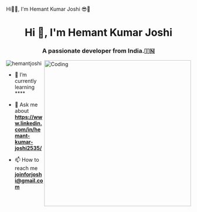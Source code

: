 Hi👋👋, I'm Hemant Kumar Joshi 😎🤠
[](https://media.licdn.com/dms/image/D4D16AQG3OFj9Xtpy9w/profile-displaybackgroundimage-shrink_350_1400/0/1679863104465?e=1687392000&v=beta&t=eqf_BwSUd1iQOWK-F-oLaWs1AsnPjwXsPKR3ZMXfzlE)

<h1 align="center">Hi 👋, I'm Hemant Kumar Joshi</h1>
<h3 align="center">A passionate developer from India.🇮🇳</h3>
<img align="right" alt="Coding" width="400" src="https://mir-s3-cdn-cf.behance.net/project_modules/max_1200/06f21a161921919.63cd7887d0a70.gif">

<p align="left"> <img src="https://komarev.com/ghpvc/?username=hemantjoshi2535&label=Profile%20views&color=0e75b6&style=flat" alt="hemantjoshi" /> </p>



- 🌱 I’m currently learning ****

- 💬 Ask me about **https://www.linkedin.com/in/hemant-kumar-joshi2535/**

- 📫 How to reach me **joinforjoshi@gmail.com**
